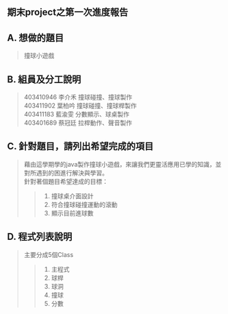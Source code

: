 期末project之第一次進度報告
-------------------------
## A. 想做的題目
> 撞球小遊戲

## B. 組員及分工說明
> 403410946 李介禾 撞球碰撞、撞球製作 <br>
> 403411902 葉柏吟 撞球碰撞、撞球桿製作 <br>
> 403411183 藍渝雯 分數顯示、球桌製作 <br>
> 403401689 蔡冠廷	拉桿動作、聲音製作 <br>

## C. 針對題目，請列出希望完成的項目

> 藉由這學期學的java製作撞球小遊戲，來讓我們更靈活應用已學的知識，並對所遇到的困進行解決與學習。<br>
> 針對著個題目希望達成的目標：
>> 1. 撞球桌介面設計 <br>
>> 2. 符合撞球碰撞運動的滾動 <br>
>> 3. 顯示目前進球數 <br>


## D. 程式列表說明
> 主要分成5個Class
>> 1. 主程式 <br>
>> 2. 球桿 <br>
>> 3. 球洞 <br>
>> 4. 撞球 <br>
>> 5. 分數 <br>

